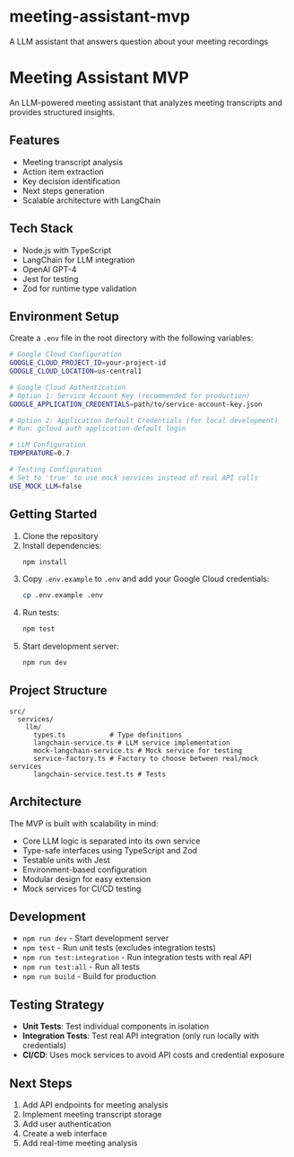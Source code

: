 # meeting-assistant-mvp
A LLM assistant that answers question about your meeting recordings

# Meeting Assistant MVP

An LLM-powered meeting assistant that analyzes meeting transcripts and provides structured insights.

## Features

- Meeting transcript analysis
- Action item extraction
- Key decision identification
- Next steps generation
- Scalable architecture with LangChain

## Tech Stack

- Node.js with TypeScript
- LangChain for LLM integration
- OpenAI GPT-4
- Jest for testing
- Zod for runtime type validation

## Environment Setup

Create a `.env` file in the root directory with the following variables:

```bash
# Google Cloud Configuration
GOOGLE_CLOUD_PROJECT_ID=your-project-id
GOOGLE_CLOUD_LOCATION=us-central1

# Google Cloud Authentication
# Option 1: Service Account Key (recommended for production)
GOOGLE_APPLICATION_CREDENTIALS=path/to/service-account-key.json

# Option 2: Application Default Credentials (for local development)
# Run: gcloud auth application-default login

# LLM Configuration
TEMPERATURE=0.7

# Testing Configuration
# Set to 'true' to use mock services instead of real API calls
USE_MOCK_LLM=false
```

## Getting Started

1. Clone the repository
2. Install dependencies:
   ```bash
   npm install
   ```
3. Copy `.env.example` to `.env` and add your Google Cloud credentials:
   ```bash
   cp .env.example .env
   ```
4. Run tests:
   ```bash
   npm test
   ```
5. Start development server:
   ```bash
   npm run dev
   ```

## Project Structure

```
src/
  services/
    llm/
      types.ts           # Type definitions
      langchain-service.ts # LLM service implementation
      mock-langchain-service.ts # Mock service for testing
      service-factory.ts # Factory to choose between real/mock services
      langchain-service.test.ts # Tests
```

## Architecture

The MVP is built with scalability in mind:

- Core LLM logic is separated into its own service
- Type-safe interfaces using TypeScript and Zod
- Testable units with Jest
- Environment-based configuration
- Modular design for easy extension
- Mock services for CI/CD testing

## Development

- `npm run dev` - Start development server
- `npm test` - Run unit tests (excludes integration tests)
- `npm run test:integration` - Run integration tests with real API
- `npm run test:all` - Run all tests
- `npm run build` - Build for production

## Testing Strategy

- **Unit Tests**: Test individual components in isolation
- **Integration Tests**: Test real API integration (only run locally with credentials)
- **CI/CD**: Uses mock services to avoid API costs and credential exposure

## Next Steps

1. Add API endpoints for meeting analysis
2. Implement meeting transcript storage
3. Add user authentication
4. Create a web interface
5. Add real-time meeting analysis 